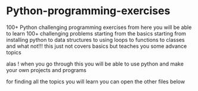# Python-programming-exercises
100+ Python challenging programming exercises
from here you will be able to learn 100+ challenging problems starting from the basics 
starting from installing python to data structures to using loops to functions
to classes and what not!!! 
this just not covers basics but teaches you some advance topics 

alas ! when you go through this you will be able to use python and make your own projects and programs 

for finding all the topics you will learn you can open the other files below
